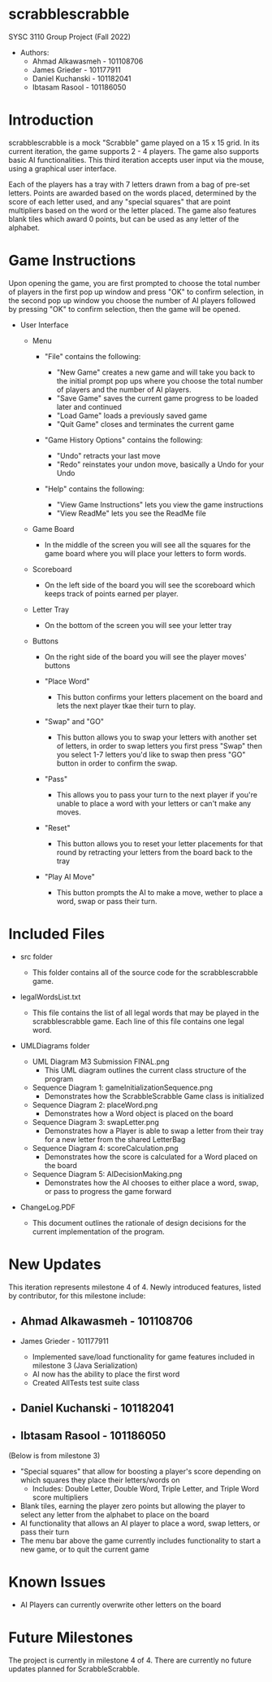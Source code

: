 # scrabblescrabble
SYSC 3110 Group Project (Fall 2022)

- Authors:
	- Ahmad Alkawasmeh - 101108706
	- James Grieder - 101177911
	- Daniel Kuchanski - 101182041
	- Ibtasam Rasool - 101186050


# Introduction

scrabblescrabble is a mock "Scrabble" game played on a 15 x 15 grid.  In its current iteration, the game supports 2 - 4 players.  The game also supports basic AI functionalities.  This third iteration accepts user input via the mouse, using a graphical user interface.

Each of the players has a tray with 7 letters drawn from a bag of pre-set letters.  Points are awarded based on the words placed, determined by the score of each letter used, and any "special squares" that are point multipliers based on the word or the letter placed.  The game also features blank tiles which award 0 points, but can be used as any letter of the alphabet.


# Game Instructions

Upon opening the game, you are first prompted to choose the total number of players in the first pop up window and press "OK" to confirm selection, in the second pop up window you choose the number of AI players followed by pressing "OK" to confirm selection, then the game will be opened. 
- User Interface
	- Menu
		- "File" contains the following:
			- "New Game" creates a new game and will take you back to the initial prompt pop ups where you choose the total number of players and the 			     number of AI players.
			- "Save Game" saves the current game progress to be loaded later and continued
			- "Load Game" loads a previously saved game
			- "Quit Game" closes and terminates the current game
			
		- "Game History Options" contains the following:
			- "Undo" retracts your last move
			- "Redo" reinstates your undon move, basically a Undo for your Undo
			
		- "Help" contains the following:
			- "View Game Instructions" lets you view the game instructions
			- "View ReadMe" lets you see the ReadMe file 
		
	- Game Board
		- In the middle of the screen you will see all the squares for the game board where you will place your letters to form words.
		
	- Scoreboard
		- On the left side of the board you will see the scoreboard which keeps track of points earned per player. 
		
	- Letter Tray
		- On the bottom of the screen you will see your letter tray 
		
	- Buttons
		- On the right side of the board you will see the player moves' buttons
		
		- "Place Word"
			- This button confirms your letters placement on the board and lets the next player tkae their turn to play.
			
		- "Swap" and "GO"
			- This button allows you to swap your letters with another set of letters, in order to swap letters you first press "Swap" then you select 			     1-7 letters you'd like to swap then press "GO" button in order to confirm the swap.
			
		- "Pass"
			- This allows you to pass your turn to the next player if you're unable to place a word with your letters or can't make any moves.
			
		- "Reset"
			- This button allows you to reset your letter placements for that round by retracting your letters from the board back to the tray
		
		- "Play AI Move"
			- This button prompts the AI to make a move, wether to place a word, swap or pass their turn.
			
			
# Included Files

- src folder
	- This folder contains all of the source code for the scrabblescrabble game.
	
- legalWordsList.txt
	-  This file contains the list of all legal words that may be played in the scrabblescrabble game.  Each line of this file contains one legal word.
	
- UMLDiagrams folder
	- UML Diagram M3 Submission FINAL.png
		- This UML diagram outlines the current class structure of the program
	- Sequence Diagram 1: gameInitializationSequence.png
		- Demonstrates how the ScrabbleScrabble Game class is initialized
	- Sequence Diagram 2: placeWord.png
		- Demonstrates how a Word object is placed on the board
	- Sequence Diagram 3: swapLetter.png
		- Demonstrates how a Player is able to swap a letter from their tray for a new letter from the shared LetterBag
	- Sequence Diagram 4: scoreCalculation.png
		- Demonstrates how the score is calculated for a Word placed on the board
	- Sequence Diagram 5: AIDecisionMaking.png
		- Demonstrates how the AI chooses to either place a word, swap, or pass to progress the game forward

- ChangeLog.PDF
	- This document outlines the rationale of design decisions for the current implementation of the program.


# New Updates

This iteration represents milestone 4 of 4.  Newly introduced features, listed by contributor, for this milestone include:

- Ahmad Alkawasmeh - 101108706
  - 

- James Grieder - 101177911
  - Implemented save/load functionality for game features included in milestone 3 (Java Serialization)
  - AI now has the ability to place the first word
  - Created AllTests test suite class

- Daniel Kuchanski - 101182041
  - 

- Ibtasam Rasool - 101186050
  - 


(Below is from milestone 3)
- "Special squares" that allow for boosting a player's score depending on which squares they place their letters/words on
	- Includes: Double Letter, Double Word, Triple Letter, and Triple Word score multipliers
- Blank tiles, earning the player zero points but allowing the player to select any letter from the alphabet to place on the board 
- AI functionality that allows an AI player to place a word, swap letters, or pass their turn
- The menu bar above the game currently includes functionality to start a new game, or to quit the current game


# Known Issues

- AI Players can currently overwrite other letters on the board



# Future Milestones

The project is currently in milestone 4 of 4.  There are currently no future updates planned for ScrabbleScrabble.


